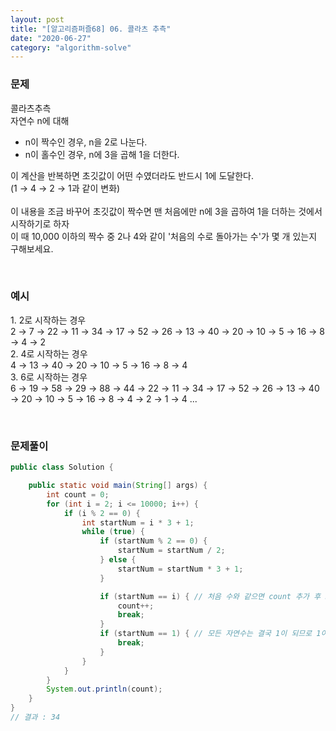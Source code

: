 ```yaml
---
layout: post
title: "[알고리즘퍼즐68] 06. 콜라츠 추측"
date: "2020-06-27"
category: "algorithm-solve"
---
```


### 문제
콜라츠추측<br>
자연수 n에 대해
 - n이 짝수인 경우, n을 2로 나눈다.
 - n이 홀수인 경우, n에 3을 곱해 1을 더한다.

이 계산을 반복하면 초깃값이 어떤 수였더라도 반드시 1에 도달한다.<br>
(1 → 4 → 2 → 1과 같이 변화)<br>
<br>
이 내용을 조금 바꾸어 초깃값이 짝수면 맨 처음에만 n에 3을 곱하여 1을 더하는 것에서 시작하기로 하자<br>
이 때 10,000 이하의 짝수 중 2나 4와 같이 '처음의 수로 돌아가는 수'가 몇 개 있는지 구해보세요.

<br>

### 예시

1\. 2로 시작하는 경우<br>
2 → 7 → 22 → 11 → 34 → 17 → 52 → 26 → 13 → 40 → 20 → 10 → 5 → 16 → 8 → 4 → 2<br>
2\. 4로 시작하는 경우<br>
4 → 13 → 40 → 20 → 10 → 5 → 16 → 8 → 4<br>
3\. 6로 시작하는 경우<br>
6 → 19 → 58 → 29 → 88 → 44 → 22 → 11 → 34 → 17 → 52 → 26 → 13 → 40 → 20 → 10 → 5 → 16 → 8 → 4 → 2 → 1 → 4 ...<br>

<br>

### 문제풀이
```java
public class Solution {

    public static void main(String[] args) {
        int count = 0;
        for (int i = 2; i <= 10000; i++) {
            if (i % 2 == 0) {
                int startNum = i * 3 + 1;
                while (true) {
                    if (startNum % 2 == 0) {
                        startNum = startNum / 2;
                    } else {
                        startNum = startNum * 3 + 1;
                    }

                    if (startNum == i) { // 처음 수와 같으면 count 추가 후 break;
                        count++;
                        break;
                    }
                    if (startNum == 1) { // 모든 자연수는 결국 1이 되므로 1이 되면 break;
                        break;
                    }
                }
            }
        }
        System.out.println(count);
    }
}
// 결과 : 34
```
